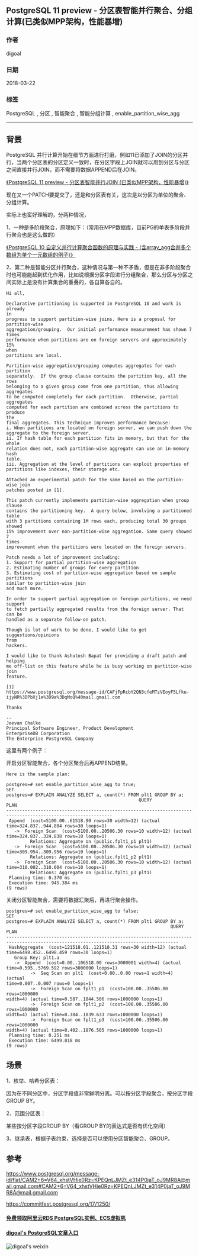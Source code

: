 ## PostgreSQL 11 preview - 分区表智能并行聚合、分组计算(已类似MPP架构，性能暴增)  
    
### 作者    
digoal    
    
### 日期    
2018-03-22    
    
### 标签    
PostgreSQL , 分区 , 智能聚合 , 智能分组计算 , enable_partition_wise_agg     
    
----    
    
## 背景    
PostgreSQL 并行计算开始在细节方面进行打磨，例如11已添加了JOIN的分区并行，当两个分区表的分区定义一致时，在分区字段上JOIN就可以用到分区与分区之间直接并行JOIN，而不需要将数据APPEND后在JOIN。  
    
[《PostgreSQL 11 preview - 分区表智能并行JOIN (已类似MPP架构，性能暴增)》](../201802/20180202_02.md)    
  
现在又一个PATCH要提交了，还是和分区表有关，这次是以分区为单位的聚合、分组计算。  
  
实际上也蛮好理解的，分两种情况，  
  
1、一种是多阶段聚合，原理如下：（常用在MPP数据库，目前PG的单表多阶段并行聚合也是这么做的）  
  
[《PostgreSQL 10 自定义并行计算聚合函数的原理与实践 - (含array_agg合并多个数组为单个一元数组的例子)》](../201801/20180119_04.md)    
  
2、第二种是智能分区并行聚合，这种情况与第一种不矛盾，但是在非多阶段聚合时也可能能起到优化作用，比如说根据分区字段进行分组聚合，那么分区与分区之间实际上是没有计算集合的重叠的，各自算各自的。  
  
```  
Hi all,  
  
Declarative partitioning is supported in PostgreSQL 10 and work is already  
in  
progress to support partition-wise joins. Here is a proposal for  
partition-wise  
aggregation/grouping.  Our initial performance measurement has shown 7 times  
performance when partitions are on foreign servers and approximately 15%  
when  
partitions are local.  
  
Partition-wise aggregation/grouping computes aggregates for each partition  
separately.  If the group clause contains the partition key, all the rows  
belonging to a given group come from one partition, thus allowing aggregates  
to be computed completely for each partition.  Otherwise, partial aggregates  
computed for each partition are combined across the partitions to produce  
the  
final aggregates. This technique improves performance because:  
i. When partitions are located on foreign server, we can push down the  
aggregate to the foreign server.  
ii. If hash table for each partition fits in memory, but that for the whole  
relation does not, each partition-wise aggregate can use an in-memory hash  
table.  
iii. Aggregation at the level of partitions can exploit properties of  
partitions like indexes, their storage etc.  
  
Attached an experimental patch for the same based on the partition-wise join  
patches posted in [1].  
  
This patch currently implements partition-wise aggregation when group clause  
contains the partitioning key.  A query below, involving a partitioned table  
with 3 partitions containing 1M rows each, producing total 30 groups showed  
15% improvement over non-partition-wise aggregation. Same query showed 7  
times  
improvement when the partitions were located on the foreign servers.  
```  
  
  
  
```  
Patch needs a lot of improvement including:  
1. Support for partial partition-wise aggregation  
2. Estimating number of groups for every partition  
3. Estimating cost of partition-wise aggregation based on sample partitions  
similar to partition-wise join  
and much more.  
  
In order to support partial aggregation on foreign partitions, we need  
support  
to fetch partially aggregated results from the foreign server. That can be  
handled as a separate follow-on patch.  
  
Though is lot of work to be done, I would like to get suggestions/opinions  
from  
hackers.  
  
I would like to thank Ashutosh Bapat for providing a draft patch and helping  
me off-list on this feature while he is busy working on partition-wise join  
feature.  
  
[1]  
https://www.postgresql.org/message-id/CAFjFpRcbY2QN3cfeMTzVEoyF5Lfku-ijyNR%3DPbXj1e%3D9a%3DqMoQ%40mail.gmail.com  
  
Thanks  
  
--   
Jeevan Chalke  
Principal Software Engineer, Product Development  
EnterpriseDB Corporation  
The Enterprise PostgreSQL Company  
```  
  
  
这里有两个例子：  
  
开启分区智能聚合，各个分区聚合后再APPEND结果。  
  
```  
Here is the sample plan:  
  
postgres=# set enable_partition_wise_agg to true;  
SET  
postgres=# EXPLAIN ANALYZE SELECT a, count(*) FROM plt1 GROUP BY a;  
                                                  QUERY  
PLAN  
--------------------------------------------------------------------------------------------------------------  
 Append  (cost=5100.00..61518.90 rows=30 width=12) (actual  
time=324.837..944.804 rows=30 loops=1)  
   ->  Foreign Scan  (cost=5100.00..20506.30 rows=10 width=12) (actual  
time=324.837..324.838 rows=10 loops=1)  
         Relations: Aggregate on (public.fplt1_p1 plt1)  
   ->  Foreign Scan  (cost=5100.00..20506.30 rows=10 width=12) (actual  
time=309.954..309.956 rows=10 loops=1)  
         Relations: Aggregate on (public.fplt1_p2 plt1)  
   ->  Foreign Scan  (cost=5100.00..20506.30 rows=10 width=12) (actual  
time=310.002..310.004 rows=10 loops=1)  
         Relations: Aggregate on (public.fplt1_p3 plt1)  
 Planning time: 0.370 ms  
 Execution time: 945.384 ms  
(9 rows)  
```  
  
关闭分区智能聚合，需要将数据汇聚后，再进行聚合操作。  
  
```  
postgres=# set enable_partition_wise_agg to false;  
SET  
postgres=# EXPLAIN ANALYZE SELECT a, count(*) FROM plt1 GROUP BY a;  
                                                              QUERY  
PLAN  
---------------------------------------------------------------------------------------------------------------------------------------  
 HashAggregate  (cost=121518.01..121518.31 rows=30 width=12) (actual  
time=6498.452..6498.459 rows=30 loops=1)  
   Group Key: plt1.a  
   ->  Append  (cost=0.00..106518.00 rows=3000001 width=4) (actual  
time=0.595..5769.592 rows=3000000 loops=1)  
         ->  Seq Scan on plt1  (cost=0.00..0.00 rows=1 width=4) (actual  
time=0.007..0.007 rows=0 loops=1)  
         ->  Foreign Scan on fplt1_p1  (cost=100.00..35506.00 rows=1000000  
width=4) (actual time=0.587..1844.506 rows=1000000 loops=1)  
         ->  Foreign Scan on fplt1_p2  (cost=100.00..35506.00 rows=1000000  
width=4) (actual time=0.384..1839.633 rows=1000000 loops=1)  
         ->  Foreign Scan on fplt1_p3  (cost=100.00..35506.00 rows=1000000  
width=4) (actual time=0.402..1876.505 rows=1000000 loops=1)  
 Planning time: 0.251 ms  
 Execution time: 6499.018 ms  
(9 rows)  
```  
  
## 场景  
  
1、枚举、哈希分区表：  
  
因为在不同分区中，分区字段值非常鲜明分离。可以按分区字段聚合，按分区字段GROUP BY。  
  
2、范围分区表：  
  
某些按分区字段GROUP BY（看GROUP BY的表达式是否有优化空间）  
  
3、继承表，根据子表约束，选择是否可以使用分区智能聚合、GROUP。  
  
## 参考  
https://www.postgresql.org/message-id/flat/CAM2+6=V64_xhstVHie0Rz=KPEQnLJMZt_e314P0jaT_oJ9MR8A@mail.gmail.com#CAM2+6=V64_xhstVHie0Rz=KPEQnLJMZt_e314P0jaT_oJ9MR8A@mail.gmail.com    
  
https://commitfest.postgresql.org/17/1250/  
  
  
  
  
  
  
  
  
  
  
  
  
  
#### [免费领取阿里云RDS PostgreSQL实例、ECS虚拟机](https://free.aliyun.com/ "57258f76c37864c6e6d23383d05714ea")
  
  
#### [digoal's PostgreSQL文章入口](https://github.com/digoal/blog/blob/master/README.md "22709685feb7cab07d30f30387f0a9ae")
  
  
![digoal's weixin](../pic/digoal_weixin.jpg "f7ad92eeba24523fd47a6e1a0e691b59")
  
  
  
  
  
  
  
